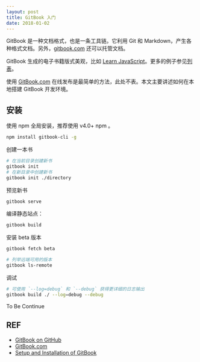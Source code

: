 ```yaml
---
layout: post
title: GitBook 入门
date: 2018-01-02
---
```


GitBook 是一种文档格式，也是一条工具链。它利用 Git 和 Markdown，产生各种格式文档。另外，[gitbook.com][gitbook] 还可以托管文档。

GitBook 生成的电子书籍版式美观，比如 [Learn JavaScript][js]。更多的例子参见[列表][examples]。

使用 [GitBook.com][gitbook] 在线发布是最简单的方法，此处不表。本文主要讲述如何在本地搭建 GitBook 开发环境。

## 安装

使用 npm 全局安装，推荐使用 v4.0+ npm 。

```sh
npm install gitbook-cli -g
```

创建一本书

```sh
# 在当前目录创建新书
gitbook init
# 在新目录中创建新书
gitbook init ./directory
```

预览新书

```sh
gitbook serve
```

编译静态站点：

```sh
gitbook build
```

安装 beta 版本

```sh
gitbook fetch beta

# 列举远端可用的版本
gitbook ls-remote
```

调试

```sh
# 可使用 `--log=debug` 和 `--debug` 获得更详细的日志输出
gitbook build ./ --log=debug --debug
```

To Be Continue

## REF

- [GitBook on GitHub][github]
- [GitBook.com][gitbook]
- [Setup and Installation of GitBook][setup]

[github]: https://github.com/GitbookIO/gitbook
[gitbook]: https://www.gitbook.com/
[js]: https://www.gitbook.com/book/gitbookio/javascript/details
[examples]: https://github.com/GitbookIO/gitbook/blob/master/docs/examples.md
[setup]: https://github.com/GitbookIO/gitbook/blob/master/docs/setup.md